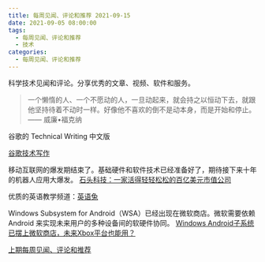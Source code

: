 ```yaml
---
title: 每周见闻、评论和推荐 2021-09-15
date: 2021-09-05 08:00:00
tags:
  - 每周见闻、评论和推荐
  - 技术
categories:
  - 每周见闻、评论和推荐
---
```


科学技术见闻和评论。分享优秀的文章、视频、软件和服务。

> 一个懒惰的人、一个不愿动的人，一旦动起来，就会持之以恒动下去，就跟他坚持待着不动时一样。好像他不喜欢的倒不是动本身，而是开始和停止。 —— 威廉•福克纳

<!-- more -->

谷歌的 Technical Writing 中文版

[谷歌技术写作](https://docs.google.com/document/d/16aoMrMGHPIR1i_eUNRvksdDdwcDG6KiOJN6Vfh-n8-s/edit#heading=h.2o89lfunn1li)

移动互联网的爆发期结束了。基础硬件和软件技术已经准备好了，期待接下来十年的机器人应用大爆发。
[石头科技：一家活得轻轻松松的百亿美元市值公司](https://www.latepost.com/news/dj_detail?id=810)

优质的英语教学频道：[英语兔](https://youtube.com/c/yingyutu)

Windows Subsystem for Android（WSA）已经出现在微软商店。微软需要依赖 Android 来实现未来用户的多种设备间的软硬件协同。
[Windows Android子系统已摆上微软商店，未来Xbox平台也能用？](http://www.expreview.com/80312.html)

[上期每周见闻、评论和推荐](./weekly-2021-09-05)
